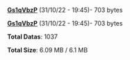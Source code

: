[**Gs1qVbzP**](/data/Gs1qVbzP.txt) (31/10/22 - 19:45)- 703 bytes

[**Gs1qVbzP**](/data/Gs1qVbzP.txt) (31/10/22 - 19:45)- 703 bytes

**Total Datas**: 1037

**Total Size**: 6.09 MB / 6.1 MB
